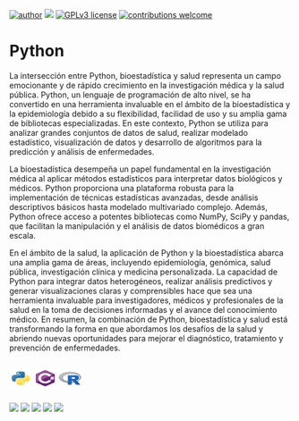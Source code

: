[![author](https://img.shields.io/badge/author-JhonnyLimachiChoque.-red.svg)](https://www.linkedin.com/in/jhonny-limachi-choque-md-mph-mhr-697bb5256/) [![](https://img.shields.io/badge/python-3.7+-blue.svg)](https://www.python.org/downloads/release/python-365/) [![GPLv3 license](https://img.shields.io/badge/License-GPLv3-blue.svg)](http://perso.crans.org/besson/LICENSE.html) [![contributions welcome](https://img.shields.io/badge/contributions-welcome-brightgreen.svg?style=flat)](https://github.com/carlosfab/data_science/issues)


# Python

La intersección entre Python, bioestadística y salud representa un campo emocionante y de rápido crecimiento en la investigación médica y la salud pública. Python, un lenguaje de programación de alto nivel, se ha convertido en una herramienta invaluable en el ámbito de la bioestadística y la epidemiología debido a su flexibilidad, facilidad de uso y su amplia gama de bibliotecas especializadas. En este contexto, Python se utiliza para analizar grandes conjuntos de datos de salud, realizar modelado estadístico, visualización de datos y desarrollo de algoritmos para la predicción y análisis de enfermedades.

La bioestadística desempeña un papel fundamental en la investigación médica al aplicar métodos estadísticos para interpretar datos biológicos y médicos. Python proporciona una plataforma robusta para la implementación de técnicas estadísticas avanzadas, desde análisis descriptivos básicos hasta modelado multivariado complejo. Además, Python ofrece acceso a potentes bibliotecas como NumPy, SciPy y pandas, que facilitan la manipulación y el análisis de datos biomédicos a gran escala.

En el ámbito de la salud, la aplicación de Python y la bioestadística abarca una amplia gama de áreas, incluyendo epidemiología, genómica, salud pública, investigación clínica y medicina personalizada. La capacidad de Python para integrar datos heterogéneos, realizar análisis predictivos y generar visualizaciones claras y comprensibles hace que sea una herramienta invaluable para investigadores, médicos y profesionales de la salud en la toma de decisiones informadas y el avance del conocimiento médico. En resumen, la combinación de Python, bioestadística y salud está transformando la forma en que abordamos los desafíos de la salud y abriendo nuevas oportunidades para mejorar el diagnóstico, tratamiento y prevención de enfermedades.


<div style="display: inline_block"><br>

  <img align="center" alt="Jhonny-Python" height="30" width="40" src="https://raw.githubusercontent.com/devicons/devicon/master/icons/python/python-original.svg">
  <img align="center" alt="Jhonny-Csharp" height="30" width="40" src="https://raw.githubusercontent.com/devicons/devicon/master/icons/csharp/csharp-original.svg">
  <img align="center" alt="R-Icon" height="30" width="40" src="https://raw.githubusercontent.com/devicons/devicon/master/icons/r/r-original.svg">
  

  
</div>

  ##
 
<div> 
  <a href="https://www.instagram.com/jhonny.limachi.md/"><img src="https://img.shields.io/badge/-Instagram-%23E4405F?style=for-the-badge&logo=instagram&logoColor=white" target="_blank"></a>
 	<a href="https://scholar.google.es/citations?user=kDWFv9cAAAAJ&hl=es&oi=ao"><img src="https://img.shields.io/badge/Google%20Acad%C3%A9mico-4285F4?style=for-the-badge&logo=google-scholar&logoColor=white" target="_blank"></a>
 <a href="https://twitter.com/JhonnyWils68181"><img src="https://img.shields.io/badge/Twitter-1DA1F2?style=for-the-badge&logo=twitter&logoColor=white" target="_blank"></a> 
  <a href = "https://mail.google.com/mail/u/0/#inbox"><img src="https://img.shields.io/badge/-Gmail-%23333?style=for-the-badge&logo=gmail&logoColor=white" target="_blank"></a>
  <a href="https://www.linkedin.com/in/jhonny-limachi-choque-md-mph-mhr-697bb5256/" target="_blank"><img src="https://img.shields.io/badge/-LinkedIn-%230077B5?style=for-the-badge&logo=linkedin&logoColor=white" target="_blank"></a> 
  
</div>
